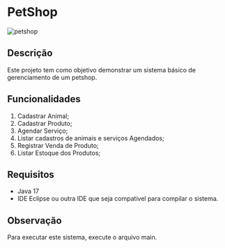 # PetShop

![petshop](https://github.com/lrodsantos/Petshop/assets/125817592/22bb0497-9897-49f6-b180-52031f1ba797)


## Descrição

Este projeto tem como objetivo demonstrar um sistema básico de gerenciamento de um petshop. 

## Funcionalidades

1. Cadastrar Animal;
2. Cadastrar Produto;
3. Agendar Serviço;
4. Listar cadastros de animais e serviços Agendados;
5. Registrar Venda de Produto;
6. Listar Estoque dos Produtos;

## Requisitos

- Java 17
- IDE Eclipse ou outra IDE que seja compativel para compilar o sistema.

## Observação

Para executar este sistema, execute o arquivo main.

